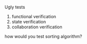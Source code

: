 Ugly tests



1. functional verification
2. state verification
3. collaboration verification

how would you test sorting algorithm?